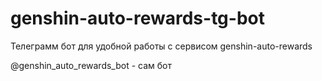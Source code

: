 # genshin-auto-rewards-tg-bot
Телеграмм бот для удобной работы с сервисом  genshin-auto-rewards

@genshin_auto_rewards_bot - сам бот
